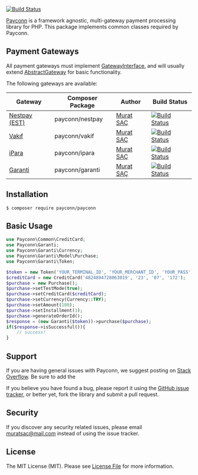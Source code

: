 [![Build Status](https://travis-ci.com/payconn/common.svg?branch=master)](https://travis-ci.com/payconn/common)

[Payconn](https://github.com/payconn/common) is a framework agnostic, multi-gateway payment
processing library for PHP. This package implements common classes required by Payconn.

## Payment Gateways

All payment gateways must implement [GatewayInterface](https://github.com/payconn/common/blob/master/src/Common/GatewayInterface.php), and will usually
extend [AbstractGateway](https://github.com/payconn/common/blob/master/src/Common/AbstractGateway.php) for basic functionality.

The following gateways are available:

Gateway | Composer Package | Author | Build Status 
--- | --- | --- | ---
[Nestpay (EST)](https://payconn.org/nestpay) | payconn/nestpay | [Murat SAÇ](https://github.com/muratsac) | [![Build Status](https://travis-ci.com/payconn/nestpay.svg?branch=master)](https://travis-ci.com/payconn/nestpay)
[Vakıf](https://payconn.org/vakif) | payconn/vakif | [Murat SAÇ](https://github.com/muratsac) | [![Build Status](https://travis-ci.com/payconn/vakif.svg?branch=master)](https://travis-ci.com/payconn/vakif)
[iPara](https://payconn.org/ipara) | payconn/ipara | [Murat SAÇ](https://github.com/muratsac) | [![Build Status](https://travis-ci.com/payconn/ipara.svg?branch=master)](https://travis-ci.com/payconn/ipara)
[Garanti](https://payconn.org/garanti) | payconn/garanti | [Murat SAÇ](https://github.com/muratsac) | [![Build Status](https://travis-ci.com/payconn/garanti.svg?branch=master)](https://travis-ci.com/payconn/garanti)

## Installation

    $ composer require payconn/payconn

## Basic Usage

```php
use Payconn\Common\CreditCard;
use Payconn\Garanti;
use Payconn\Garanti\Currency;
use Payconn\Garanti\Model\Purchase;
use Payconn\Garanti\Token;

$token = new Token('YOUR_TERMINAL_ID', 'YOUR_MERCHANT_ID', 'YOUR_PASS');
$creditCard = new CreditCard('4824894728063019', '23', '07', '172');
$purchase = new Purchase();
$purchase->setTestMode(true);
$purchase->setCreditCard($creditCard);
$purchase->setCurrency(Currency::TRY);
$purchase->setAmount(100);
$purchase->setInstallment(1);
$purchase->generateOrderId();
$response = (new Garanti($token))->purchase($purchase);
if($response->isSuccessful()){
    // success!
}
```

## Support

If you are having general issues with Payconn, we suggest posting on
[Stack Overflow](http://stackoverflow.com/). Be sure to add the

If you believe you have found a bug, please report it using the [GitHub issue tracker](https://github.com/payconn/common/issues),
or better yet, fork the library and submit a pull request.


## Security

If you discover any security related issues, please email muratsac@mail.com instead of using the issue tracker.


## License

The MIT License (MIT). Please see [License File](LICENSE.md) for more information.
